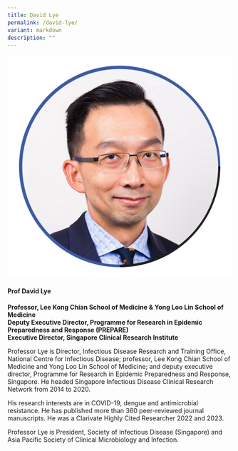 ```yaml
---
title: David Lye
permalink: /david-lye/
variant: markdown
description: ""
---
```

<div class="row">
<div class="col is-3">
<img src="/images/Speakers_DavidLye.png">
</div>
<div class="col is-9 speaker-details">
	<h4><b>Prof David Lye</b></h4>
<b>Professor, Lee Kong Chian School of Medicine &amp; Yong Loo Lin School of Medicine <br>
Deputy Executive Director, Programme for Research in Epidemic Preparedness and Response (PREPARE)<br>
Executive Director, Singapore Clinical Research Institute</b>
	
<p>Professor Lye is Director, Infectious Disease Research and Training Office, National Centre for Infectious Disease; professor, Lee Kong Chian School of Medicine and Yong Loo Lin School of Medicine; and deputy executive director, Programme for Research in Epidemic Preparedness and Response, Singapore. He headed Singapore Infectious Disease Clinical Research Network from 2014 to 2020. <br>

His research interests are in COVID-19, dengue and antimicrobial resistance. He has published more than 360 peer-reviewed journal manuscripts. He was a Clarivate Highly Cited Researcher 2022 and 2023.<br>

Professor Lye is President, Society of Infectious Disease (Singapore) and Asia Pacific Society of Clinical Microbiology and Infection. 
</p>
</div>
</div>